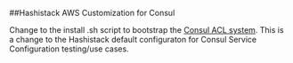 ##Hashistack AWS Customization for Consul

Change to the install .sh script to bootstrap the [Consul ACL system](https://www.consul.io/docs/agent/acl-system.html). This is a change to the Hashistack default configuraton for Consul Service Configuration testing/use cases. 
